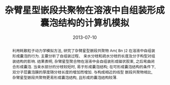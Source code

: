 ---
title: "杂臂星型嵌段共聚物在溶液中自组装形成囊泡结构的计算机模拟"
authors:
- 李斌
- 朱有亮
- 徐丹
- 裴汉文
- 刘鸿
date: "2013-07-10"
doi: "10.7503/cjcu20130058"
publication_types: ["期刊文章"]
publication: "高等学校化学学报"
abstract: "利用耗散粒子动力学模拟方法, 研究了杂臂星型嵌段共聚物 Am( Bn )2 在溶液中自组装形成囊泡的行为.  主要分析了自组装过程、 亲水分枝和疏水分枝的长度及分子构型对组装结构的影响. 结果表明, 杂臂星型聚合物在溶液中会自组装形成碟状胶束,  之后弯曲闭合形成囊泡. 当亲水部分的分枝较短时, 易于形成囊泡结构; 在可形成囊泡结构的条件下, 双分子层囊泡膜的厚度随分枝长度的增加而增加.  与构成相近的线型  嵌段共聚物相比, 杂臂星型嵌段共聚物更易形成囊泡结构, 且形成的囊泡结构较薄."
url_pdf: "http://www.cjcu.jlu.edu.cn/CN/10.7503/cjcu20130058"
---